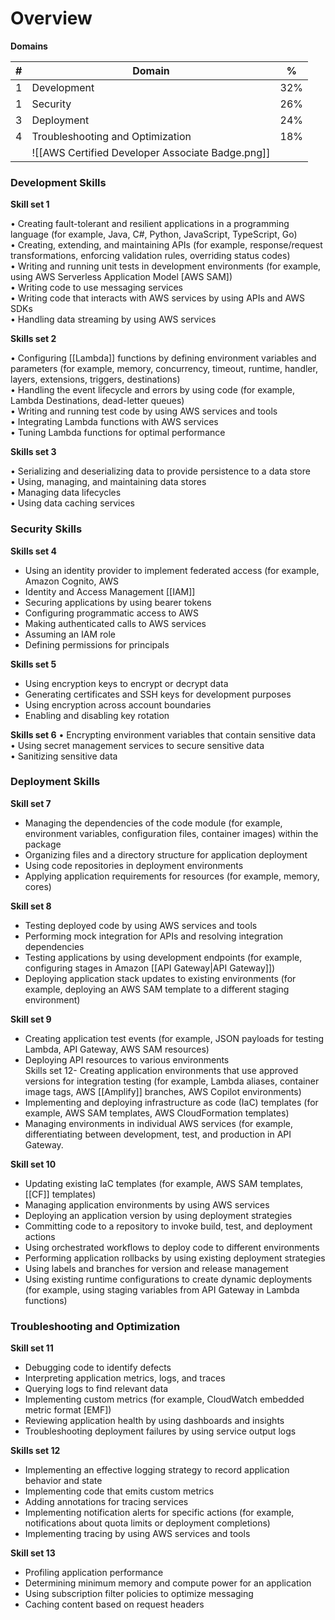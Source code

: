 # Overview

**Domains**

| #   | Domain                           | %   |
| --- | -------------------------------- | --- |
| 1   | Development                      | 32% |
| 1   | Security                         | 26% |
| 3   | Deployment                       | 24% |
| 4   | Troubleshooting and Optimization | 18% |
|     |   ![[AWS Certified Developer Associate Badge.png]]                               |     |
### Development Skills 
**Skill set 1**  

• Creating fault-tolerant and resilient applications in a programming language (for example,  Java, C#, Python, JavaScript, TypeScript, Go)  
• Creating, extending, and maintaining APIs (for example, response/request transformations, enforcing validation rules, overriding status codes)  
• Writing and running unit tests in development environments (for example, using AWS Serverless Application Model [AWS SAM])  
• Writing code to use messaging services  
• Writing code that interacts with AWS services by using APIs and AWS SDKs  
• Handling data streaming by using AWS services


**Skills set 2**

• Configuring [[Lambda]] functions by defining environment variables and parameters (for example, memory, concurrency, timeout, runtime, handler, layers, extensions, triggers, destinations)  
• Handling the event lifecycle and errors by using code (for example, Lambda Destinations, dead-letter queues)  
• Writing and running test code by using AWS services and tools  
• Integrating Lambda functions with AWS services  
• Tuning Lambda functions for optimal performance

**Skills set 3**
  
• Serializing and deserializing data to provide persistence to a data store  
• Using, managing, and maintaining data stores  
• Managing data lifecycles  
• Using data caching services

### Security Skills 

**Skills set 4**
- Using an identity provider to implement federated access (for example, Amazon Cognito, AWS  
- Identity and Access Management [[IAM]]
- Securing applications by using bearer tokens  
- Configuring programmatic access to AWS  
- Making authenticated calls to AWS services  
- Assuming an IAM role  
- Defining permissions for principals

**Skills set 5**
- Using encryption keys to encrypt or decrypt data  
- Generating certificates and SSH keys for development purposes  
- Using encryption across account boundaries  
- Enabling and disabling key rotation

**Skills set 6**
• Encrypting environment variables that contain sensitive data  
• Using secret management services to secure sensitive data  
• Sanitizing sensitive data

### Deployment Skills
**Skill set 7**
- Managing the dependencies of the code module (for example, environment variables, configuration files, container images) within the package  
- Organizing files and a directory structure for application deployment  
- Using code repositories in deployment environments  
- Applying application requirements for resources (for example, memory, cores)

**Skill set 8**
- Testing deployed code by using AWS services and tools  
- Performing mock integration for APIs and resolving integration dependencies  
- Testing applications by using development endpoints (for example, configuring stages in Amazon [[API Gateway|API Gateway]])  
- Deploying application stack updates to existing environments (for example, deploying an AWS SAM template to a different staging environment)

**Skill set 9**
- Creating application test events (for example, JSON payloads for testing Lambda, API Gateway, AWS SAM resources)  
- Deploying API resources to various environments  
Skills set 12- Creating application environments that use approved versions for integration testing (for example, Lambda aliases, container image tags, AWS [[Amplify]] branches, AWS Copilot environments)  
- Implementing and deploying infrastructure as code (IaC) templates (for example, AWS SAM templates, AWS CloudFormation templates)  
- Managing environments in individual AWS services (for example, differentiating between development, test, and production in API Gateway.

**Skill set 10**
- Updating existing IaC templates (for example, AWS SAM templates, [[CF]] templates)  
- Managing application environments by using AWS services  
- Deploying an application version by using deployment strategies  
- Committing code to a repository to invoke build, test, and deployment actions  
- Using orchestrated workflows to deploy code to different environments  
- Performing application rollbacks by using existing deployment strategies  
- Using labels and branches for version and release management  
- Using existing runtime configurations to create dynamic deployments (for example, using staging variables from API Gateway in Lambda functions)

### Troubleshooting and Optimization
**Skill set 11**
- Debugging code to identify defects  
- Interpreting application metrics, logs, and traces  
- Querying logs to find relevant data  
- Implementing custom metrics (for example, CloudWatch embedded metric format [EMF])  
- Reviewing application health by using dashboards and insights  
- Troubleshooting deployment failures by using service output logs

**Skills set 12**  
- Implementing an effective logging strategy to record application behavior and state  
- Implementing code that emits custom metrics  
- Adding annotations for tracing services  
- Implementing notification alerts for specific actions (for example, notifications about quota limits or deployment completions)  
- Implementing tracing by using AWS services and tools

**Skill set 13**
- Profiling application performance  
- Determining minimum memory and compute power for an application  
- Using subscription filter policies to optimize messaging  
- Caching content based on request headers